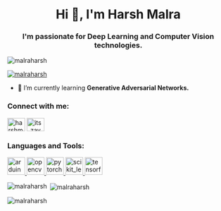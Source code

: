 <h1 align="center">Hi 👋, I'm Harsh Malra</h1>
<h3 align="center">I'm passionate for Deep Learning and Computer Vision technologies.</h3>

<p align="left"> <img src="https://komarev.com/ghpvc/?username=malraharsh&label=Profile%20views&color=0e75b6&style=flat" alt="malraharsh" /> </p>

<p align="left"> <a href="https://github.com/ryo-ma/github-profile-trophy"><img src="https://github-profile-trophy.vercel.app/?username=malraharsh" alt="malraharsh" /></a> </p>

- 🌱 I’m currently learning **Generative Adversarial Networks.**

<h3 align="left">Connect with me:</h3>
<p align="left">
<a href="https://twitter.com/harshm" target="blank"><img align="center" src="https://cdn.jsdelivr.net/npm/simple-icons@3.0.1/icons/twitter.svg" alt="harshm" height="30" width="40" /></a>
<a href="https://instagram.com/its_zayn_." target="blank"><img align="center" src="https://cdn.jsdelivr.net/npm/simple-icons@3.0.1/icons/instagram.svg" alt="its_zayn_." height="30" width="40" /></a>
</p>

<h3 align="left">Languages and Tools:</h3>
<p align="left"> <a href="https://www.arduino.cc/" target="_blank"> <img src="https://cdn.worldvectorlogo.com/logos/arduino-1.svg" alt="arduino" width="40" height="40"/> </a> <a href="https://opencv.org/" target="_blank"> <img src="https://www.vectorlogo.zone/logos/opencv/opencv-icon.svg" alt="opencv" width="40" height="40"/> </a> <a href="https://pytorch.org/" target="_blank"> <img src="https://www.vectorlogo.zone/logos/pytorch/pytorch-icon.svg" alt="pytorch" width="40" height="40"/> </a> <a href="https://scikit-learn.org/" target="_blank"> <img src="https://upload.wikimedia.org/wikipedia/commons/0/05/Scikit_learn_logo_small.svg" alt="scikit_learn" width="40" height="40"/> </a> <a href="https://www.tensorflow.org" target="_blank"> <img src="https://www.vectorlogo.zone/logos/tensorflow/tensorflow-icon.svg" alt="tensorflow" width="40" height="40"/> </a> </p>

<p><img align="left" src="https://github-readme-stats.vercel.app/api/top-langs?username=malraharsh&show_icons=true&locale=en&layout=compact" alt="malraharsh" /></p>

<p>&nbsp;<img align="center" src="https://github-readme-stats.vercel.app/api?username=malraharsh&show_icons=true&locale=en" alt="malraharsh" /></p>

<p><img align="center" src="https://github-readme-streak-stats.herokuapp.com/?user=malraharsh&" alt="malraharsh" /></p>
